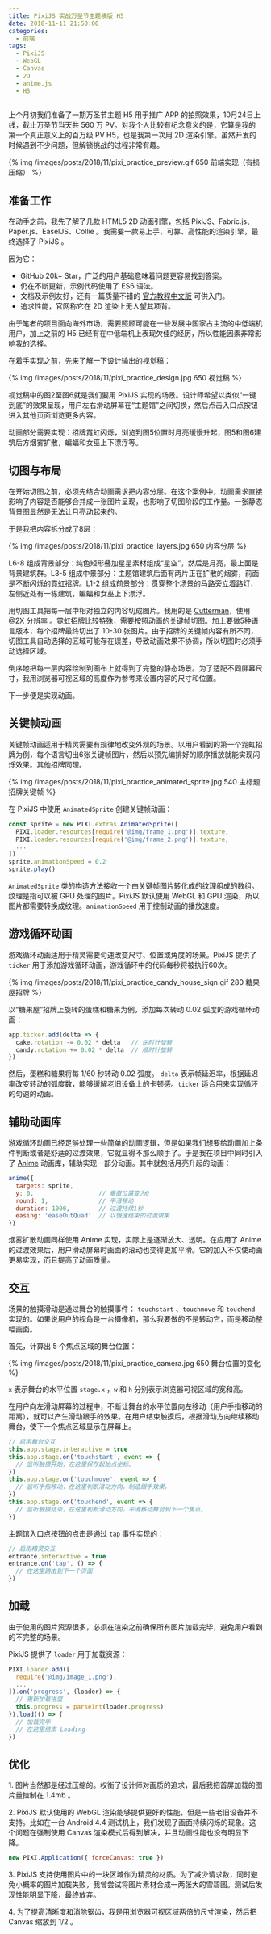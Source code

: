 ```yaml
---
title: PixiJS 实战万圣节主题横版 H5
date: 2018-11-11 21:50:00
categories:
  - 前端
tags:
  - PixiJS
  - WebGL
  - Canvas
  - 2D
  - anime.js
  - H5
---
```


上个月初我们准备了一期万圣节主题 H5 用于推广 APP 的拍照效果，10月24日上线，截止万圣节当天共 560 万 PV。对我个人比较有纪念意义的是，它算是我的第一个真正意义上的百万级 PV H5，也是我第一次用 2D 渲染引擎。虽然开发的时候遇到不少问题，但解锁挑战的过程非常有趣。

<!-- more -->

{% img /images/posts/2018/11/pixi_practice_preview.gif 650 前端实现（有损压缩） %}

## 准备工作

在动手之前，我先了解了几款 HTML5 2D 动画引擎，包括 PixiJS、Fabric.js、Paper.js、EaselJS、Collie 。我需要一款易上手、可靠、高性能的渲染引擎，最终选择了 PixiJS 。

因为它：

- GitHub 20k+ Star，广泛的用户基础意味着问题更容易找到答案。
- 仍在不断更新，示例代码使用了 ES6 语法。
- 文档及示例友好，还有一篇质量不错的 [官方教程中文版](https://github.com/Zainking/learningPixi) 可供入门。
- 追求性能，官网称它在 2D 渲染上无人望其项背。

由于笔者的项目面向海外市场，需要照顾可能在一些发展中国家占主流的中低端机用户，加上之前的 H5 已经有在中低端机上表现欠佳的经历，所以性能因素非常影响我的选择。

在着手实现之前，先来了解一下设计输出的视觉稿：

{% img /images/posts/2018/11/pixi_practice_design.jpg 650 视觉稿 %}

视觉稿中的图2至图6就是我们要用 PixiJS 实现的场景。设计师希望以类似“一键到底”的效果呈现，用户左右滑动屏幕在“主题馆”之间切换，然后点击入口点按钮进入其他页面浏览更多内容。

动画部分需要实现：招牌霓虹闪烁，浏览到图5位置时月亮缓慢升起，图5和图6建筑后方烟雾扩散，蝙蝠和女巫上下漂浮等。

## 切图与布局

在开始切图之前，必须先结合动画需求把内容分层。在这个案例中，动画需求直接影响了内容是否能够合并成一张图片呈现，也影响了切图阶段的工作量。一张静态背景图显然是无法让月亮动起来的。

于是我把内容拆分成了8层：

{% img /images/posts/2018/11/pixi_practice_layers.jpg 650 内容分层 %}

L6-8 组成背景部分：纯色矩形叠加星星素材组成“星空”，然后是月亮，最上面是背景建筑群。L3-5 组成中景部分：主题馆建筑后面有两片正在扩散的烟雾，前面是不断闪烁的霓虹招牌。L1-2 组成前景部分：贯穿整个场景的马路旁立着路灯，左侧近处有一栋建筑，蝙蝠和女巫上下漂浮。

用切图工具把每一层中相对独立的内容切成图片。我用的是 [Cutterman](http://www.cutterman.cn/zh/cutterman)，使用 @2X 分辨率 。霓虹招牌比较特殊，需要按照动画的关键帧切图。加上要做5种语言版本，每个招牌最终切出了 10-30 张图片。由于招牌的关键帧内容有所不同，切图工具自动选择的区域可能存在误差，导致动画效果不协调，所以切图时必须手动选择区域。

倒序地把每一层内容绘制到画布上就得到了完整的静态场景。为了适配不同屏幕尺寸，我用浏览器可视区域的高度作为参考来设置内容的尺寸和位置。

下一步便是实现动画。

## 关键帧动画

关键帧动画适用于精灵需要有规律地改变外观的场景。以用户看到的第一个霓虹招牌为例，每个语言切出6张关键帧图片，然后以预先编排好的顺序播放就能实现闪烁效果。其他招牌同理。

{% img /images/posts/2018/11/pixi_practice_animated_sprite.jpg 540 主标题招牌关键帧 %}



在 PixiJS 中使用 `AnimatedSprite` 创建关键帧动画：

``` js
const sprite = new PIXI.extras.AnimatedSprite([
  PIXI.loader.resources[require('@img/frame_1.png')].texture,
  PIXI.loader.resources[require('@img/frame_2.png')].texture,
  ...
])
sprite.animationSpeed = 0.2
sprite.play()
```
`AnimatedSprite` 类的构造方法接收一个由关键帧图片转化成的纹理组成的数组。纹理是指可以被 GPU 处理的图片。PixiJS 默认使用 WebGL 和 GPU 渲染，所以图片都需要转换成纹理。`animationSpeed` 用于控制动画的播放速度。

## 游戏循环动画

游戏循环动画适用于精灵需要匀速改变尺寸、位置或角度的场景。PixiJS 提供了 `ticker` 用于添加游戏循环动画，游戏循环中的代码每秒将被执行60次。

{% img /images/posts/2018/11/pixi_practice_candy_house_sign.gif 280 糖果屋招牌 %}

以“糖果屋”招牌上旋转的蛋糕和糖果为例，添加每次转动 0.02 弧度的游戏循环动画：

``` js
app.ticker.add(delta => {
  cake.rotation -= 0.02 * delta   // 逆时针旋转
  candy.rotation += 0.02 * delta  // 顺时针旋转
})
```

然后，蛋糕和糖果将每 1/60 秒转动 0.02 弧度。 `delta` 表示帧延迟率，根据延迟率改变转动的弧度数，能够缓解老旧设备上的卡顿感。`ticker` 适合用来实现循环的匀速的动画。

## 辅助动画库

游戏循环动画已经足够处理一些简单的动画逻辑，但是如果我们想要给动画加上条件判断或者是舒适的过渡效果，它就显得不那么顺手了。于是我在项目中同时引入了 [Anime](http://animejs.com/) 动画库，辅助实现一部分动画。其中就包括月亮升起的动画：

``` js
anime({
  targets: sprite,
  y: 0,                  // 垂直位置变为0
  round: 1,              // 平滑移动
  duration: 1000,        // 过渡持续1秒
  easing: 'easeOutQuad'  // 以慢速结束的过渡效果
})
```

烟雾扩散动画同样使用 Anime 实现，实际上是逐渐放大、透明。在应用了 Anime 的过渡效果后，用户滑动屏幕时画面的滚动也变得更加平滑。它的加入不仅使动画更易实现，而且提高了动画质量。

## 交互

场景的触摸滑动是通过舞台的触摸事件： `touchstart` 、`touchmove` 和 `touchend` 实现的。如果说用户的视角是一台摄像机，那么我要做的不是转动它，而是移动整幅画面。

首先，计算出 5 个焦点区域的舞台位置：

{% img /images/posts/2018/11/pixi_practice_camera.jpg 650 舞台位置的变化 %}

`x` 表示舞台的水平位置 `stage.x` ，`w` 和 `h` 分别表示浏览器可视区域的宽和高。

在用户向左滑动屏幕的过程中，不断让舞台的水平位置向左移动（用户手指移动的距离），就可以产生滑动跟手的效果。在用户结束触摸后，根据滑动方向继续移动舞台，使下一个焦点区域显示在屏幕上。

``` js
// 启用舞台交互
this.app.stage.interactive = true
this.app.stage.on('touchstart', event => {
  // 监听触摸开始，在这里保存起始点坐标。
})
this.app.stage.on('touchmove', event => {
  // 监听手指移动，在这里判断滑动方向，制造跟手效果。
})
this.app.stage.on('touchend', event => {
  // 监听触摸结束，在这里判断滑动方向，平滑移动舞台到下一个焦点。
})
```

主题馆入口点按钮的点击是通过 `tap` 事件实现的：

``` js
// 启用精灵交互
entrance.interactive = true
entrance.on('tap', () => {
  // 在这里路由到下一个页面
})
```

## 加载

由于使用的图片资源很多，必须在渲染之前确保所有图片加载完毕，避免用户看到的不完整的场景。

PixiJS 提供了 `loader` 用于加载资源：

``` js
PIXI.loader.add([
  require('@img/image_1.png'),
  ...
]).on('progress', (loader) => {
  // 更新加载进度
  this.progress = parseInt(loader.progress)
}).load(() => {
  // 加载完毕
  // 在这里结束 Loading
})
```

## 优化

1\. 图片当然都是经过压缩的。权衡了设计师对画质的追求，最后我把首屏加载的图片量控制在 1.4mb 。

2\. PixiJS 默认使用的 WebGL 渲染能够提供更好的性能，但是一些老旧设备并不支持。比如在一台 Android 4.4 测试机上，我们发现了画面持续闪烁的现象。这个问题在强制使用 Canvas 渲染模式后得到解决，并且动画性能也没有明显下降。

``` js
new PIXI.Application({ forceCanvas: true })
```

3\. PixiJS 支持使用图片中的一块区域作为精灵的材质。为了减少请求数，同时避免小概率的图片加载失败，我曾尝试将图片素材合成一两张大的雪碧图。测试后发现性能明显下降，最终放弃。

4\. 为了提高清晰度和消除锯齿，我是用浏览器可视区域两倍的尺寸渲染，然后把 Canvas 缩放到 1/2 。
